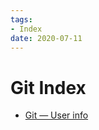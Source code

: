 ```yaml
---
tags:
- Index
date: 2020-07-11
---
```


# Git  Index

<!--
```dataview
List
From #Git 
```
-->

- [Git — User info](Git%20%E2%80%94%20User%20info.md)


